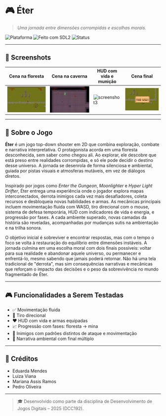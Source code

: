 # 🎮 Éter

> *Uma jornada entre dimensões corrompidas e escolhas morais.*

![Plataforma](https://img.shields.io/badge/platform-Windows%20%7C%20Linux-blue?style=flat-square)
![Feito com SDL2](https://img.shields.io/badge/engine-SDL2%20%2B%20C%2B%2B-blueviolet?style=flat-square)
![Status](https://img.shields.io/badge/status-em%20desenvolvimento-yellow?style=flat-square)

---

## 📸 Screenshots


| Cena na floresta | Cena na caverna | HUD com vida e munição | Cena final  |
|------------------|---------------------|--------------------------|-------------|
| ![img.png](img.png) | ![img_2.png](img_2.png) | ![screenshot3](img/hud.png) | ![img_3.png](img_3.png)|
---

## 🧭 Sobre o Jogo

**Éter** é um jogo top-down shooter em 2D que combina exploração, combate e narrativa interpretativa. O protagonista acorda em uma floresta desconhecida, sem saber como chegou ali. Ao explorar, ele descobre que está preso entre realidades corrompidas, e só ele pode decidir o destino desse universo. A jornada se desenrola de forma silenciosa e ambiental, guiada por pistas visuais e atmosferas mutáveis, em vez de diálogos diretos.

Inspirado por jogos como *Enter the Gungeon*, *Moonlighter* e *Hyper Light Drifter*, Éter entrega uma experiência onde o jogador explora mapas interconectados, derrota inimigos cada vez mais desafiadores, coleta recursos e desbloqueia novas habilidades e armas. As mecânicas principais incluem movimentação fluida com WASD, tiro direcional com o mouse, sistema de defesa temporária, HUD com indicadores de vida e energia, e progressão por fases. A cada ambiente superado, novas camadas da história são reveladas, acompanhadas por mudanças sutis na ambientação e na trilha sonora.

O objetivo inicial é sobreviver e encontrar respostas, mas com o tempo o foco se volta à restauração do equilíbrio entre dimensões instáveis. A jornada culmina em uma escolha moral com dois finais possíveis: voltar para sua realidade e abandonar aquele universo, ou permanecer e enfrentá-lo, mesmo sabendo que jamais poderá retornar. Não há uma tela tradicional de "derrota", mas sim consequências narrativas e mecânicas que reforçam o impacto das decisões e o peso da sobrevivência no mundo fragmentado de Éter.

---

## 🎮 Funcionalidades a Serem Testadas

- ✅ Movimentação fluida
- 🔫 Tiro direcional
- ❤️ HUD com vida e armas equipadas
- 📈 Progressão com fases: floresta → mina
- 🧠 Inimigos com padrões distintos de ataque e movimentação
- 🧩 Narrativa ambiental com final múltiplo

---

## 👥 Créditos
- Eduarda Mendes
- Luiza Viana
- Mariana Assis Ramos
- Pedro Oliveira

---

> 🎓 Desenvolvido como parte da disciplina de Desenvolvimento de Jogos Digitais – 2025 (DCC192).
